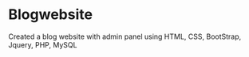 # Blogwebsite
Created a blog website with admin panel using HTML, CSS, BootStrap, Jquery, PHP, MySQL
